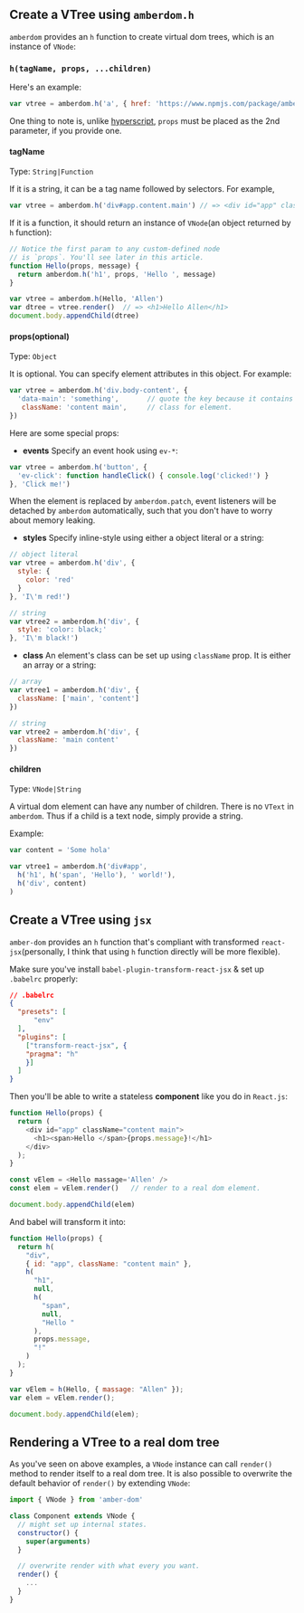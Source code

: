 ## Create a VTree using `amberdom.h`

`amberdom` provides an `h` function to create virtual dom trees, which is an instance of `VNode`:

### `h(tagName, props, ...children)`

Here's an example:

```js
var vtree = amberdom.h('a', { href: 'https://www.npmjs.com/package/amber-dom' }, 'amberdom');
```
One thing to note is, unlike [hyperscript](https://github.com/hyperhype/hyperscript), `props` must be placed as the 2nd parameter, if you provide one.

#### tagName

Type: `String|Function`

If it is a string, it can be a tag name followed by selectors. For example,

```js
var vtree = amberdom.h('div#app.content.main') // => <div id="app" class="content main"></div>
```

If it is a function, it should return an instance of `VNode`(an object returned by `h` function):

```js
// Notice the first param to any custom-defined node
// is `props`. You'll see later in this article.
function Hello(props, message) {
  return amberdom.h('h1', props, 'Hello ', message)
}

var vtree = amberdom.h(Hello, 'Allen')
var dtree = vtree.render()  // => <h1>Hello Allen</h1>
document.body.appendChild(dtree)
```

#### props(optional)

Type: `Object`

It is optional. You can specify element attributes in this object. For example:

```js
var vtree = amberdom.h('div.body-content', {
  'data-main': 'something',       // quote the key because it contains '-'.
   className: 'content main',     // class for element.
})
```

Here are some special props:

- **events**
    Specify an event hook using `ev-*`:

```js
var vtree = amberdom.h('button', {
  'ev-click': function handleClick() { console.log('clicked!') }
}, 'Click me!')
```
When the element is replaced by `amberdom.patch`, event listeners will be detached by `amberdom` automatically, such that you don't have to worry about memory leaking.

- **styles**
    Specify inline-style using either a object literal or a string:

```js
// object literal
var vtree = amberdom.h('div', {
  style: {
    color: 'red'
  }
}, 'I\'m red!')

// string
var vtree2 = amberdom.h('div', {
  style: 'color: black;'
}, 'I\'m black!')
```

- **class**
    An element's class can be set up using `className` prop. It is either an array or a string:

```js
// array
var vtree1 = amberdom.h('div', {
  className: ['main', 'content']
})

// string
var vtree2 = amberdom.h('div', {
  className: 'main content'
})
```

#### children

Type: `VNode|String`

A virtual dom element can have any number of children. There is no `VText` in `amberdom`. Thus if a child is a text node, simply provide a string.

Example:

```js
var content = 'Some hola'

var vtree1 = amberdom.h('div#app', 
  h('h1', h('span', 'Hello'), ' world!'),
  h('div', content)
)
```

## Create a VTree using `jsx`

`amber-dom` provides an `h` function that's compliant with transformed `react-jsx`(personally, I think that using `h` function directly will be more flexible).

Make sure you've install `babel-plugin-transform-react-jsx` & set up `.babelrc` properly:

```json
// .babelrc
{
  "presets": [
      "env"
  ],
  "plugins": [
    ["transform-react-jsx", {
    "pragma": "h"
    }]
  ]
}
```

Then you'll be able to write a stateless **component** like you do in `React.js`:

```js
function Hello(props) {
  return (
    <div id="app" className="content main">
      <h1><span>Hello </span>{props.message}!</h1>
    </div>
  );
}

const vElem = <Hello massage='Allen' />
const elem = vElem.render()   // render to a real dom element.

document.body.appendChild(elem)
```

And babel will transform it into:

```js
function Hello(props) {
  return h(
    "div",
    { id: "app", className: "content main" },
    h(
      "h1",
      null,
      h(
        "span",
        null,
        "Hello "
      ),
      props.message,
      "!"
    )
  );
}

var vElem = h(Hello, { massage: "Allen" });
var elem = vElem.render();

document.body.appendChild(elem);
```

## Rendering a VTree to a real dom tree

As you've seen on above examples, a `VNode` instance can call `render()` method to render itself to a real dom tree. It is also possible to overwrite the default behavior of `render()` by extending `VNode`:


```js
import { VNode } from 'amber-dom'

class Component extends VNode {
  // might set up internal states.
  constructor() {
    super(arguments)
  }

  // overwrite render with what every you want.
  render() {
    ...
  }
}
```